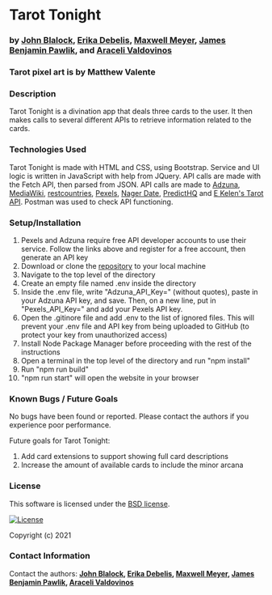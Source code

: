 # __Tarot Tonight__
### by [John Blalock](https://github.com/simpledimplejohn), [Erika Debelis](https://github.com/ErikaDebelis), [Maxwell Meyer](https://github.com/maxwellmeyer), [James Benjamin Pawlik](https://github.com/jbpawlik), and [Araceli Valdovinos](https://github.com/aracelivaldovinos)
### Tarot pixel art is by Matthew Valente

### __Description__
Tarot Tonight is a divination app that deals three cards to the user. It then makes calls to several different APIs to retrieve information related to the cards.

### __Technologies Used__
Tarot Tonight is made with HTML and CSS, using Bootstrap. Service and UI logic is written in JavaScript with help from JQuery. API calls are made with the Fetch API, then parsed from JSON. API calls are made to [Adzuna](https://developer.adzuna.com/), [MediaWiki](https://www.mediawiki.org/wiki/API:Main_page), [restcountries](https://restcountries.eu/), [Pexels](https://www.pexels.com/api/), [Nager Date](https://date.nager.at/Api), [PredictHQ](https://www.predicthq.com/events/upcoming-events) and [E Kelen's Tarot API](https://github.com/ekelen/tarot-api). Postman was used to check API functioning.

### __Setup/Installation__
1. Pexels and Adzuna require free API developer accounts to use their service. Follow the links above and register for a free account, then generate an API key
2. Download or clone the [repository](http://github.com/jbpawlik/tarot-tonight) to your local machine
3. Navigate to the top level of the directory
4. Create an empty file named .env inside the directory
5. Inside the .env file, write "Adzuna_API_Key=" (without quotes), paste in your Adzuna API key, and save. Then, on a new line, put in "Pexels_API_Key=" and add your Pexels API key.
6. Open the .gitinore file and add .env to the list of ignored files. This will prevent your .env file and API key from being uploaded to GitHub (to protect your key from unauthorized access)
7. Install Node Package Manager before proceeding with the rest of the instructions
8. Open a terminal in the top level of the directory and run "npm install"
9. Run "npm run build"
10. "npm run start" will open the website in your browser

### __Known Bugs / Future Goals__
No bugs have been found or reported. Please contact the authors if you experience poor performance.

Future goals for Tarot Tonight:
1. Add card extensions to support showing full card descriptions
2. Increase the amount of available cards to include the minor arcana

### __License__
This software is licensed under the [BSD license](license.txt).

[![License](https://img.shields.io/badge/License-BSD%202--Clause-orange.svg)](https://opensource.org/licenses/BSD-2-Clause)

Copyright (c) 2021 

### __Contact Information__
Contact the authors: __[John Blalock](simpledimplejohn@gmail.com), [Erika Debelis](erika.debelis@gmail.com), [Maxwell Meyer](maxreadswell@gmail.com), [James Benjamin Pawlik](james.benjamin.pawlik@gmail.com), [Araceli Valdovinos](valdovinosaraceli50@gmail.com)__
